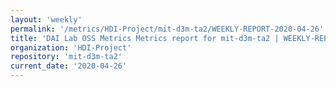 ```yaml
---
layout: 'weekly'
permalink: '/metrics/HDI-Project/mit-d3m-ta2/WEEKLY-REPORT-2020-04-26'
title: 'DAI Lab OSS Metrics Metrics report for mit-d3m-ta2 | WEEKLY-REPORT-2020-04-26'
organization: 'HDI-Project'
repository: 'mit-d3m-ta2'
current_date: '2020-04-26'
---
```

